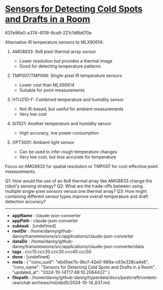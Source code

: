 # [Sensors for Detecting Cold Spots and Drafts in a Room](https://claude.ai/chat/ebd5ee7b-9bcf-42e0-989a-c63e328ca4e6)

637e96a0-a374-4018-8ca8-221c1d8b670e

 Alternative IR temperature sensors to MLX90614:

1. AMG8833: 8x8 pixel thermal array sensor
   - Lower resolution but provides a thermal image
   - Good for detecting temperature patterns

2. TMP007/TMP006: Single-pixel IR temperature sensors
   - Lower cost than MLX90614
   - Suitable for point measurements

3. HTU21D-F: Combined temperature and humidity sensor
   - Not IR-based, but useful for ambient measurements
   - Very low cost

4. Si7021: Another temperature and humidity sensor
   - High accuracy, low power consumption

5. OPT3001: Ambient light sensor
   - Can be used to infer rough temperature changes
   - Very low cost, but less accurate for temperature

Focus on AMG8833 for spatial resolution or TMP007 for cost-effective point measurements.

Q1: How would the use of an 8x8 thermal array like AMG8833 change the robot's sensing strategy?
Q2: What are the trade-offs between using multiple single-pixel sensors versus one thermal array?
Q3: How might combining different sensor types improve overall temperature and draft detection accuracy?

---

* **appName** : claude-json-converter
* **appPath** : claude-json-converter
* **subtask** : [undefined]
* **rootDir** : /home/danny/github-danny/transmissions/src/applications/claude-json-converter
* **dataDir** : /home/danny/github-danny/transmissions/src/applications/claude-json-converter/data
* **tags** : ccc10.ccc20.ccc30.ccc40.ccc50
* **done** : [undefined]
* **meta** : {
  "conv_uuid": "ebd5ee7b-9bcf-42e0-989a-c63e328ca4e6",
  "conv_name": "Sensors for Detecting Cold Spots and Drafts in a Room",
  "updated_at": "2024-10-14T17:48:10.206442Z"
}
* **filepath** : /home/danny/github-danny/hyperdata/docs/postcraft/content-raw/chat-archives/md/ebd5/2024-10-14_637.md